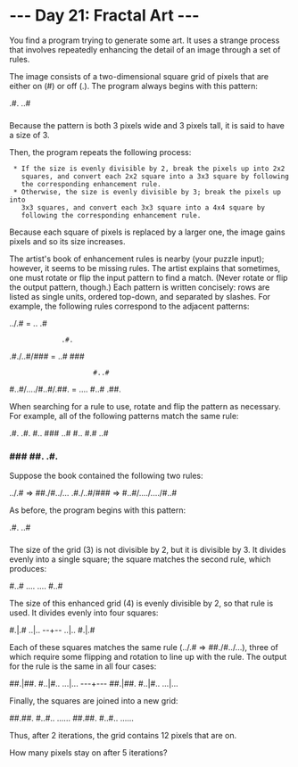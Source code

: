 # --- Day 21: Fractal Art ---

   You find a program trying to generate some art. It uses a strange process
   that involves repeatedly enhancing the detail of an image through a set of
   rules.

   The image consists of a two-dimensional square grid of pixels that are
   either on (#) or off (.). The program always begins with this pattern:

 .#.
 ..#
 ###

   Because the pattern is both 3 pixels wide and 3 pixels tall, it is said to
   have a size of 3.

   Then, the program repeats the following process:

     * If the size is evenly divisible by 2, break the pixels up into 2x2
       squares, and convert each 2x2 square into a 3x3 square by following
       the corresponding enhancement rule.
     * Otherwise, the size is evenly divisible by 3; break the pixels up into
       3x3 squares, and convert each 3x3 square into a 4x4 square by
       following the corresponding enhancement rule.

   Because each square of pixels is replaced by a larger one, the image gains
   pixels and so its size increases.

   The artist's book of enhancement rules is nearby (your puzzle input);
   however, it seems to be missing rules. The artist explains that sometimes,
   one must rotate or flip the input pattern to find a match. (Never rotate
   or flip the output pattern, though.) Each pattern is written concisely:
   rows are listed as single units, ordered top-down, and separated by
   slashes. For example, the following rules correspond to the adjacent
   patterns:

 ../.#  =  ..
           .#

                 .#.
 .#./..#/###  =  ..#
                 ###

                         #..#
 #..#/..../#..#/.##.  =  ....
                         #..#
                         .##.

   When searching for a rule to use, rotate and flip the pattern as
   necessary. For example, all of the following patterns match the same rule:

 .#.   .#.   #..   ###
 ..#   #..   #.#   ..#
 ###   ###   ##.   .#.

   Suppose the book contained the following two rules:

 ../.# => ##./#../...
 .#./..#/### => #..#/..../..../#..#

   As before, the program begins with this pattern:

 .#.
 ..#
 ###

   The size of the grid (3) is not divisible by 2, but it is divisible by 3.
   It divides evenly into a single square; the square matches the second
   rule, which produces:

 #..#
 ....
 ....
 #..#

   The size of this enhanced grid (4) is evenly divisible by 2, so that rule
   is used. It divides evenly into four squares:

 #.|.#
 ..|..
 --+--
 ..|..
 #.|.#

   Each of these squares matches the same rule (../.# => ##./#../...), three
   of which require some flipping and rotation to line up with the rule. The
   output for the rule is the same in all four cases:

 ##.|##.
 #..|#..
 ...|...
 ---+---
 ##.|##.
 #..|#..
 ...|...

   Finally, the squares are joined into a new grid:

 ##.##.
 #..#..
 ......
 ##.##.
 #..#..
 ......

   Thus, after 2 iterations, the grid contains 12 pixels that are on.

   How many pixels stay on after 5 iterations?

